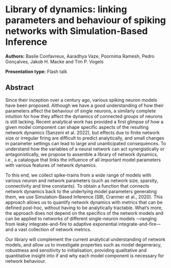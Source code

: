 # Library of dynamics: linking parameters and behaviour of spiking networks with Simulation-Based Inference

**Authors:** Basile Confavreux, Aaradhya Vaze, Poornima Ramesh, Pedro Gonçalves, Jakob H. Macke and Tim P. Vogels

**Presentation type:** Flash talk

## Abstract

Since their inception over a century ago, various spiking neuron models have been proposed. Although we have a good understanding of how their parameters affect the behaviour of single neurons, a similarly complete intuition for how they affect the dynamics of connected groups of neurons is still lacking. Recent analytical work has provided a first glimpse of how a given model component can shape specific aspects of the resulting network dynamics (Sanzeni et al. 2022), but effects due to finite network size or irregular firing are difficult to predict analytically, and small changes in parameter settings can lead to large and unanticipated consequences. To understand how the variables of a neural network can act synergistically or antagonistically, we propose to assemble a library of network dynamics, i.e., a catalogue that links the influence of all important model parameters with various features of network dynamics.

To this end, we collect spike-trains from a wide range of models with various neuron and network parameters (such as network size, sparsity, connectivity and time constants). To obtain a function that connects network dynamics back to the underlying model parameters generating them, we use Simulation-Based Inference (SBI, Cranmer et al., 2020). This approach allows us to quantify network dynamics with metrics that can be defined post-hoc, without having to be analytically tractable. What’s more, the approach does not depend on the specifics of the network models and can be applied to networks of different single-neuron models -–ranging from leaky integrate-and-fire to adaptive exponential integrate-and-fire-– and a vast collection of network metrics.

Our library will complement the current analytical understanding of network models, and allow us to investigate properties such as model degeneracy, robustness and sensitivity to initialisation, providing qualitative and quantitative insight into if and why each model component is necessary for network behaviour.